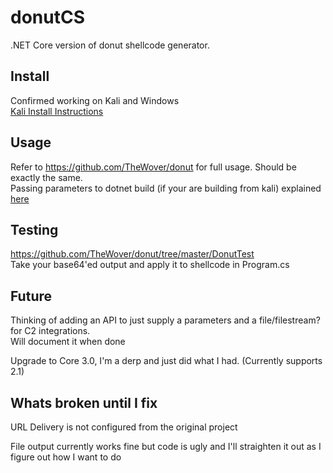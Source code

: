 # donutCS

.NET Core version of donut shellcode generator.

## Install
Confirmed working on Kali and Windows  
[Kali Install Instructions](./docs/Install.md) 

## Usage
Refer to https://github.com/TheWover/donut for full usage. Should be exactly the same.  
Passing parameters to dotnet build (if your are building from kali) explained [here](./docs/KaliUse.md)  

## Testing
https://github.com/TheWover/donut/tree/master/DonutTest  
Take your base64'ed output and apply it to shellcode in Program.cs

## Future
Thinking of adding an API to just supply a parameters and a file/filestream? for C2 integrations.  
Will document it when done  
  
Upgrade to Core 3.0, I'm a derp and just did what I had. (Currently supports 2.1)  

## Whats broken until I fix

URL Delivery is not configured from the original project  

File output currently works fine but code is ugly and I'll straighten it out as I figure out how I want to do
